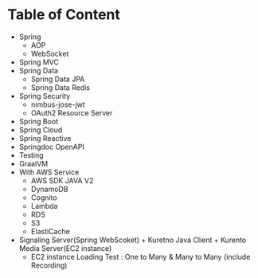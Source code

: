 # Table of Content
- Spring
  - AOP
  - WebSocket
- Spring MVC
- Spring Data
  - Spring Data JPA
  - Spring Data Redis
- Spring Security
  - nimbus-jose-jwt
  - OAuth2 Resource Server
- Spring Boot
- Spring Cloud
- Spring Reactive
- Springdoc OpenAPI
- Testing
- GraalVM
- With AWS Service
  - AWS SDK JAVA V2
  - DynamoDB
  - Cognito
  - Lambda
  - RDS
  - S3
  - ElastiCache
- Signaling Server(Spring WebScoket) + Kuretno Java Client + Kurento Media Server(EC2 instance)
  -  EC2 instance Loading Test : One to Many & Many to Many (include Recording)
